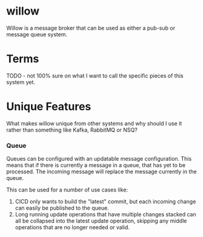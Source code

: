 # willow

Willow is a message broker that can be used as either a pub-sub or message queue system.

# Terms
TODO - not 100% sure on what I want to call the specific pieces of this system yet.

# Unique Features

What makes willow unique from other systems and why should I use it rather than something
like Kafka, RabbitMQ or NSQ?

### Queue

Queues can be configured with an updatable message configuration. This means that if there is
currently a message in a queue, that has yet to be processed. The incoming message will replace
the message currently in the queue.

This can be used for a number of use cases like:
1. CICD only wants to build the "latest" commit, but each incoming change can easily be published
   to the queue.
1. Long running update operations that have multiple changes stacked can all be collapsed into the
   latest update operation, skipping any middle operations that are no longer needed or valid.
